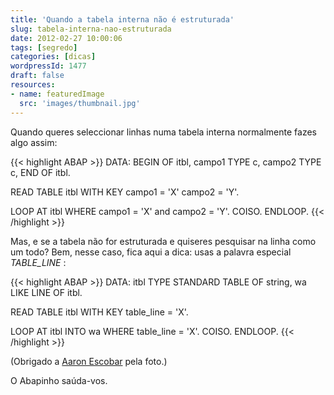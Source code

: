 ```yaml
---
title: 'Quando a tabela interna não é estruturada'
slug: tabela-interna-nao-estruturada
date: 2012-02-27 10:00:06
tags: [segredo]
categories: [dicas]
wordpressId: 1477
draft: false
resources:
- name: featuredImage
  src: 'images/thumbnail.jpg'
---
```

Quando queres seleccionar linhas numa tabela interna normalmente fazes algo assim:


{{< highlight ABAP >}}
DATA: BEGIN OF itbl,
            campo1 TYPE c,
            campo2 TYPE c,
          END OF itbl.

READ TABLE itbl WITH KEY campo1 = 'X' campo2 = 'Y'.

LOOP AT itbl WHERE campo1 = 'X' and campo2 = 'Y'.
  COISO.
ENDLOOP.
{{< /highlight >}}

Mas, e se a tabela não for estruturada e quiseres pesquisar na linha como um todo? Bem, nesse caso, fica aqui a dica: usas a palavra especial _TABLE_LINE_ :


{{< highlight ABAP >}}
DATA: itbl TYPE STANDARD TABLE OF string,
            wa LIKE LINE OF itbl.

READ TABLE itbl WITH KEY table_line = 'X'.

LOOP AT itbl INTO wa WHERE table_line = 'X'.
  COISO.
ENDLOOP.
{{< /highlight >}}

(Obrigado a [Aaron Escobar][1] pela foto.)

O Abapinho saúda-vos.

   [1]: https://www.flickr.com/photos/aaronescobar/2179228774/
